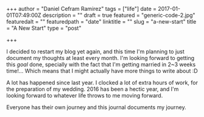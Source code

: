 +++
author = "Daniel Cefram Ramirez"
tags = ["life"]
date = 2017-01-01T07:49:00Z
description = ""
draft = true
featured = "generic-code-2.jpg"
featuredalt = ""
featuredpath = "date"
linktitle = ""
slug = "a-new-start"
title = "A New Start"
type = "post"

+++

I decided to restart my blog yet again, and this time I'm planning to just document my thoughts at least every month. I'm looking forward to getting this _goal_ done, specially with the fact that I'm getting married in 2~3 weeks time!... Which means that I might actually have more things to write about :D

A lot has happened since last year. I clocked a lot of extra hours of work, for the preparation of my wedding. 2016 has been a hectic year, and I'm looking forward to whatever life throws to me moving forward.

Everyone has their own journey and this journal documents my journey.
